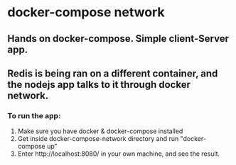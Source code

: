 # docker-compose network
## Hands on docker-compose. Simple client-Server app. 
## Redis is being ran on a different container, and the nodejs app talks to it through docker network.
### To run the app:
  1. Make sure you have docker & docker-compose installed
  2. Get inside docker-compose-network directory and run "docker-compose up"
  3. Enter http://localhost:8080/ in your own machine, and see the result.

